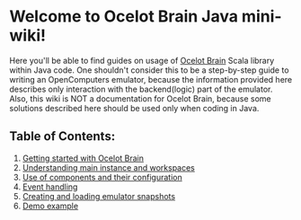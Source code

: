 # Welcome to Ocelot Brain Java mini-wiki!

Here you'll be able to find guides on usage of [Ocelot Brain](https://gitlab.com/cc-ru/ocelot/ocelot-brain) Scala library within Java code. 
One shouldn't consider this to be a step-by-step guide to writing an OpenComputers emulator, because the information provided here describes only interaction with the backend(logic) part of the emulator.
Also, this wiki is NOT a documentation for Ocelot Brain, because some solutions described here should be used only when coding in Java.

## Table of Contents:
1. [Getting started with Ocelot Brain](https://vladg24yt.github.io/Ocelot-Java-Wiki/en/getting_started)
2. [Understanding main instance and workspaces](https://vladg24yt.github.io/Ocelot-Java-Wiki/en/instance_and_workspaces)
3. [Use of components and their configuration](https://vladg24yt.github.io/Ocelot-Java-Wiki/en/component_configuration)
4. [Event handling](https://vladg24yt.github.io/Ocelot-Java-Wiki/en/event_handling)
5. [Creating and loading emulator snapshots](https://vladg24yt.github.io/Ocelot-Java-Wiki/en/emulator_snapshots)
6. [Demo example](https://gist.github.com/Vladg24YT/dcbb1ed68658122f21e8edcf32f0db6d)
